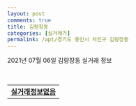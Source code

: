 ```yaml
---
layout: post
comments: true
title: 김량장동
categories: [실거래가]
permalink: /apt/경기도 용인시 처인구 김량장동
---
```


2021년 07월 06일 김량장동 실거래 정보

<script type="text/javascript">
  google.charts.load('current', {'packages':['corechart']});
  google.charts.setOnLoadCallback(drawChart);

  function drawChart() {
    var data = google.visualization.arrayToDataTable([['거래일', '매매', '전월세', '전매'], ['20-07', 21, 13, 0], ['20-08', 18, 16, 0], ['20-09', 23, 14, 0], ['20-10', 27, 13, 0], ['20-11', 33, 15, 0], ['20-12', 32, 20, 0], ['21-01', 27, 23, 0], ['21-02', 14, 27, 0], ['21-03', 25, 22, 0], ['21-04', 18, 10, 0], ['21-05', 17, 20, 0], ['21-06', 21, 12, 0]]);

    var options = {
      title: '최근 유형별 거래량 추이',
      legend: { position: 'bottom' }
    };

    var chart = new google.visualization.LineChart(document.getElementById('columnchart_material'));
    chart.draw(data, (options));
  }
</script>

<div id="columnchart_material" style="width: 95%; margin-left: -35px; display: block"></div>
<br>
<table>
  <tr>
    <td colspan="4" style="font-weight: bold;"><a href="https://search.naver.com/search.naver?query=김량장동 실거래정보없음">실거래정보없음</a></td>
  </tr>
    
</table>
    